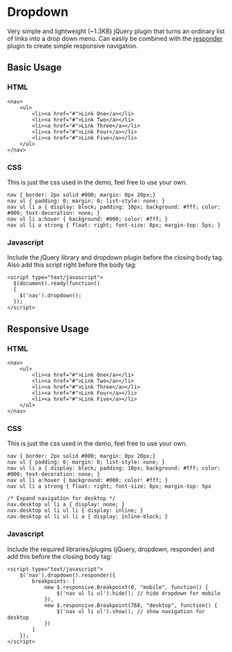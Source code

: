 Dropdown
========

Very simple and lightweight (~1.3KB) jQuery plugin that turns an ordinary list of links into a drop down menu.  Can easily be combined with the [responder](https://www.github.com/Lane/Responder) plugin to create simple responsive navigation.

## Basic Usage ##

### HTML ###
    <nav>
    	<ul>
    		<li><a href="#">Link One</a></li>
    		<li><a href="#">Link Two</a></li>
    		<li><a href="#">Link Three</a></li>
    		<li><a href="#">Link Four</a></li>
    		<li><a href="#">Link Five</a></li>
    	</ul>
    </nav>
  
### CSS ###

This is just the css used in the demo, feel free to use your own.

    nav { border: 2px solid #000; margin: 0px 20px;}
    nav ul { padding: 0; margin: 0; list-style: none; }
    nav ul li a { display: block; padding: 10px; background: #fff; color: #000; text-decoration: none; }
    nav ul li a:hover { background: #000; color: #fff; }
    nav ul li a strong { float: right; font-size: 8px; margin-top: 5px; }

### Javascript ###

Include the jQuery library and dropdown plugin before the closing body tag.  Also add this script right before the body tag:

    <script type="text/javascript">
      $(document).ready(function()
      {
      	$('nav').dropdown();
      });
    </script>
    

## Responsive Usage ##

### HTML ###
    <nav>
        <ul>
    		<li><a href="#">Link One</a></li>
    		<li><a href="#">Link Two</a></li>
    		<li><a href="#">Link Three</a></li>
    		<li><a href="#">Link Four</a></li>
    		<li><a href="#">Link Five</a></li>
    	</ul>
    </nav>
  
### CSS ###

This is just the css used in the demo, feel free to use your own.

    nav { border: 2px solid #000; margin: 0px 20px;}
    nav ul { padding: 0; margin: 0; list-style: none; }
    nav ul li a { display: block; padding: 10px; background: #fff; color: #000; text-decoration: none; }
    nav ul li a:hover { background: #000; color: #fff; }
    nav ul li a strong { float: right; font-size: 8px; margin-top: 5px
    
    /* Expand navigation for desktop */
    nav.desktop ul li a { display: none; }
    nav.desktop ul li ul li { display: inline; }
    nav.desktop ul li ul li a { display: inline-block; }

### Javascript ###

Include the required libraries/plugins (jQuery, dropdown, responder) and add this before the closing body tag:

    <script type="text/javascript">
        $('nav').dropdown().responder({ 
            breakpoints: [
                new $.responsive.Breakpoint(0, "mobile", function() { 
                    $('nav ul li ul').hide(); // hide dropdown for mobile
                }),
                new $.responsive.Breakpoint(768, "desktop", function() { 
                    $('nav ul li ul').show(); // show navigation for desktop
                })
            ]
        });
    </script>